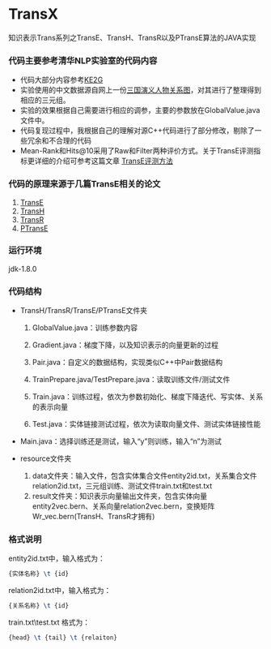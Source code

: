 # TransX

知识表示Trans系列之TransE、TransH、TransR以及PTransE算法的JAVA实现

### 代码主要参考清华NLP实验室的代码内容

- 代码大部分内容参考[KE2G](https://github.com/thunlp/KB2E)
- 实验使用的中文数据源自网上一份[三国演义人物关系图](http://huaban.com/pins/50364904/)，对其进行了整理得到相应的三元组。
- 实验的效果根据自己需要进行相应的调参，主要的参数放在GlobalValue.java 文件中。
- 代码复现过程中，我根据自己的理解对源C++代码进行了部分修改，剔除了一些冗余和不合理的代码
- Mean-Rank和Hits@10采用了Raw和Filter两种评价方式。关于TransE评测指标更详细的介绍可参考这篇文章 [TransE评测方法](https://xiangrongzeng.github.io/knowledge%20graph/transE-evaluation.html)

### 代码的原理来源于几篇TransE相关的论文

1. [TransE](https://papers.nips.cc/paper/5071-translating-embeddings-for-modeling-multi-relational-data.pd)
2. [TransH](https://pdfs.semanticscholar.org/2a3f/862199883ceff5e3c74126f0c80770653e05.pdf)
3. [TransR](<https://www.aaai.org/ocs/index.php/AAAI/AAAI15/paper/viewFile/9571/9523/>)
4. [PTransE](https://arxiv.org/pdf/1506.00379.pdf)

### 运行环境

jdk-1.8.0

### 代码结构

- TransH/TransR/TransE/PTransE文件夹

  1. GlobalValue.java：训练参数内容

  2. Gradient.java：梯度下降，以及知识表示的向量更新的过程
  3. Pair.java：自定义的数据结构，实现类似C++中Pair数据结构
  4. TrainPrepare.java/TestPrepare.java：读取训练文件/测试文件
  5. Train.java：训练过程，依次为参数初始化、梯度下降迭代、写实体、关系的表示向量
  6. Test.java：实体链接测试过程，依次为读取向量文件、测试实体链接性能

- Main.java：选择训练还是测试，输入“y”则训练，输入“n”为测试

- resource文件夹

  	1. data文件夹：输入文件，包含实体集合文件entity2id.txt，关系集合文件relation2id.txt，三元组训练、测试文件train.txt和test.txt
   	2. result文件夹：知识表示向量输出文件夹，包含实体向量entity2vec.bern、关系向量relation2vec.bern，变换矩阵Wr_vec.bern(TransH、TransR才拥有)

### 格式说明

entity2id.txt中，输入格式为：

```tex
{实体名称} \t {id}
```

relation2id.txt中，输入格式为：

```tex
{关系名称} \t {id}
```

train.txt\test.txt 格式为：

```tex
{head} \t {tail} \t {relaiton}
```

